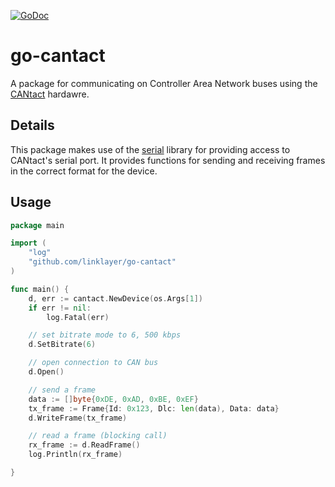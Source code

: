 [![GoDoc](https://godoc.org/github.com/linklayer/go-cantact?status.svg)](http://godoc.org/github.com/linklayer/go-cantact)
# go-cantact

A package for communicating on Controller Area Network buses using the
[CANtact](http://cantact.io) hardawre.

## Details

This package makes use of the [serial](https://github.com/tarm/serial) library
for providing access to CANtact's serial port. It provides functions for sending
and receiving frames in the correct format for the device.

## Usage
```go
package main

import (
	"log"
	"github.com/linklayer/go-cantact"
)

func main() {
	d, err := cantact.NewDevice(os.Args[1])
	if err != nil:
		log.Fatal(err)

	// set bitrate mode to 6, 500 kbps
	d.SetBitrate(6)

	// open connection to CAN bus
	d.Open()

	// send a frame
	data := []byte{0xDE, 0xAD, 0xBE, 0xEF}
	tx_frame := Frame{Id: 0x123, Dlc: len(data), Data: data}
	d.WriteFrame(tx_frame)

	// read a frame (blocking call)
	rx_frame := d.ReadFrame()
	log.Println(rx_frame)

}
```

